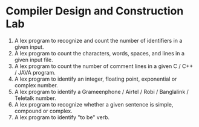 # Compiler Design and Construction Lab
 
1. A lex program to recognize and count the number of identifiers in a given input.
2. A lex program to count the characters, words, spaces, and lines in a given input file.
3. A lex program to count the number of comment lines in a given C / C++ / JAVA program.
4. A lex program to identify an integer, floating point, exponential or complex number.
5. A lex program to identify a Grameenphone / Airtel / Robi / Banglalink / Teletalk number.
6. A lex program to recognize whether a given sentence is simple, compound or complex.
7. A lex program to identify "to be" verb.